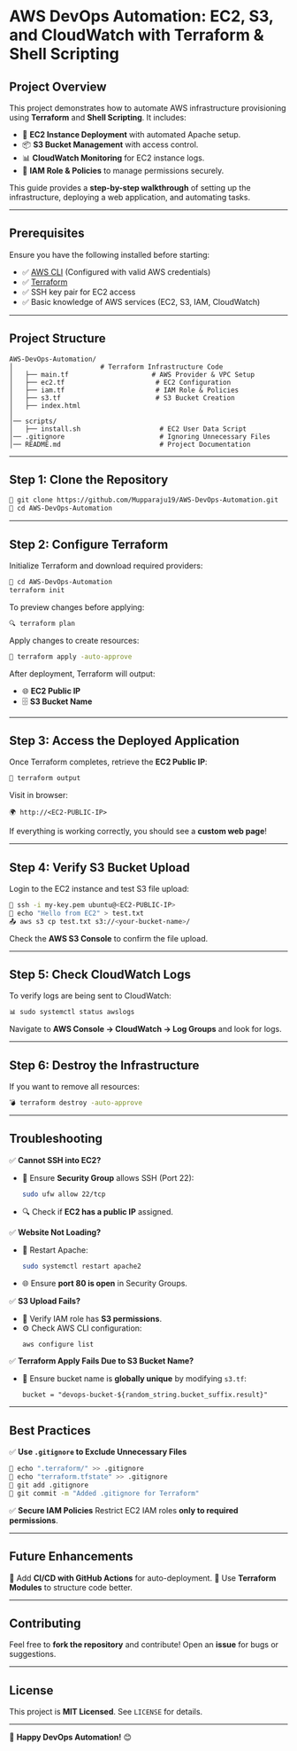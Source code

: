 # **AWS DevOps Automation: EC2, S3, and CloudWatch with Terraform & Shell Scripting**

## **Project Overview**
This project demonstrates how to automate AWS infrastructure provisioning using **Terraform** and **Shell Scripting**. It includes:
- 🚀 **EC2 Instance Deployment** with automated Apache setup.
- 📦 **S3 Bucket Management** with access control.
- 📊 **CloudWatch Monitoring** for EC2 instance logs.
- 🔐 **IAM Role & Policies** to manage permissions securely.

This guide provides a **step-by-step walkthrough** of setting up the infrastructure, deploying a web application, and automating tasks.

---

## **Prerequisites**
Ensure you have the following installed before starting:
- ✅ [AWS CLI](https://aws.amazon.com/cli/) (Configured with valid AWS credentials)
- ✅ [Terraform](https://developer.hashicorp.com/terraform/downloads)
- ✅ SSH key pair for EC2 access
- ✅ Basic knowledge of AWS services (EC2, S3, IAM, CloudWatch)

---

## **Project Structure**
```
AWS-DevOps-Automation/
│                      # Terraform Infrastructure Code
│   ├── main.tf                     # AWS Provider & VPC Setup
│   ├── ec2.tf                       # EC2 Configuration
│   ├── iam.tf                       # IAM Role & Policies
│   ├── s3.tf                        # S3 Bucket Creation
│   ├── index.html                
│                   
│── scripts/
│   ├── install.sh                    # EC2 User Data Script
│── .gitignore                        # Ignoring Unnecessary Files
│── README.md                         # Project Documentation
```

---

## **Step 1: Clone the Repository**
```bash
🐙 git clone https://github.com/Mupparaju19/AWS-DevOps-Automation.git
📂 cd AWS-DevOps-Automation
```

---

## **Step 2: Configure Terraform**
Initialize Terraform and download required providers:
```bash
🔧 cd AWS-DevOps-Automation
terraform init
```

To preview changes before applying:
```bash
🔍 terraform plan
```

Apply changes to create resources:
```bash
🚀 terraform apply -auto-approve
```

After deployment, Terraform will output:
- 🌐 **EC2 Public IP**
- 🗄️ **S3 Bucket Name**

---

## **Step 3: Access the Deployed Application**
Once Terraform completes, retrieve the **EC2 Public IP**:
```bash
📡 terraform output
```
Visit in browser:
```
🌍 http://<EC2-PUBLIC-IP>
```
If everything is working correctly, you should see a **custom web page**!

---

## **Step 4: Verify S3 Bucket Upload**
Login to the EC2 instance and test S3 file upload:
```bash
🔑 ssh -i my-key.pem ubuntu@<EC2-PUBLIC-IP>
📝 echo "Hello from EC2" > test.txt
📤 aws s3 cp test.txt s3://<your-bucket-name>/
```
Check the **AWS S3 Console** to confirm the file upload.

---

## **Step 5: Check CloudWatch Logs**
To verify logs are being sent to CloudWatch:
```bash
📊 sudo systemctl status awslogs
```
Navigate to **AWS Console → CloudWatch → Log Groups** and look for logs.

---

## **Step 6: Destroy the Infrastructure**
If you want to remove all resources:
```bash
💣 terraform destroy -auto-approve
```

---

## **Troubleshooting**
✅ **Cannot SSH into EC2?**
- 🔐 Ensure **Security Group** allows SSH (Port 22):
  ```bash
  sudo ufw allow 22/tcp
  ```
- 🔍 Check if **EC2 has a public IP** assigned.

✅ **Website Not Loading?**
- 🔄 Restart Apache:
  ```bash
  sudo systemctl restart apache2
  ```
- 🌐 Ensure **port 80 is open** in Security Groups.

✅ **S3 Upload Fails?**
- 🔑 Verify IAM role has **S3 permissions**.
- ⚙️ Check AWS CLI configuration:
  ```bash
  aws configure list
  ```

✅ **Terraform Apply Fails Due to S3 Bucket Name?**
- 📛 Ensure bucket name is **globally unique** by modifying `s3.tf`:
  ```hcl
  bucket = "devops-bucket-${random_string.bucket_suffix.result}"
  ```

---

## **Best Practices**
✅ **Use `.gitignore` to Exclude Unnecessary Files**
```bash
📄 echo ".terraform/" >> .gitignore
📄 echo "terraform.tfstate" >> .gitignore
📌 git add .gitignore
📝 git commit -m "Added .gitignore for Terraform"
```


✅ **Secure IAM Policies**
Restrict EC2 IAM roles **only to required permissions**.

---

## **Future Enhancements**
🚀 Add **CI/CD with GitHub Actions** for auto-deployment.
🚀 Use **Terraform Modules** to structure code better.

---

## **Contributing**
Feel free to **fork the repository** and contribute! Open an **issue** for bugs or suggestions.

---

## **License**
This project is **MIT Licensed**. See `LICENSE` for details.

---

🚀 **Happy DevOps Automation!** 😊


